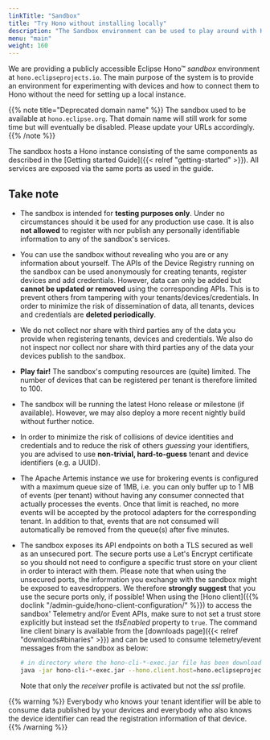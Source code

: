 ```yaml
---
linkTitle: "Sandbox"
title: "Try Hono without installing locally"
description: "The Sandbox environment can be used to play around with Hono's APIs without the need to set up a Kubernetes cluster and install Hono manually."
menu: "main"
weight: 160
---
```


We are providing a publicly accessible Eclipse Hono&trade; *sandbox* environment at `hono.eclipseprojects.io`.
The main purpose of the system is to provide an environment for experimenting with devices and how to connect them to Hono without the need for setting up a local instance.

{{% note title="Deprecated domain name" %}}
The sandbox used to be available at `hono.eclipse.org`. That domain name will still work for some time but
will eventually be disabled. Please update your URLs accordingly.
{{% /note %}}

The sandbox hosts a Hono instance consisting of the same components as described in the [Getting started Guide]({{< relref "getting-started" >}}).
All services are exposed via the same ports as used in the guide.

## Take note

* The sandbox is intended for **testing purposes only**. Under no circumstances should it be used for any production use case.
  It is also **not allowed** to register with nor publish any personally identifiable information to any of the sandbox's services.
* You can use the sandbox without revealing who you are or any information about yourself. The APIs of the Device Registry running
  on the sandbox can be used anonymously for creating tenants, register devices and add credentials. However, data can only be added
  but **cannot be updated or removed** using the corresponding APIs. This is to prevent others from tampering with your
  tenants/devices/credentials. In order to minimize the risk of dissemination of data, all tenants, devices and credentials are
  **deleted periodically**.
* We do not collect nor share with third parties any of the data you provide when registering tenants, devices and credentials.
  We also do not inspect nor collect nor share with third parties any of the data your devices publish to the sandbox.
* **Play fair!** The sandbox's computing resources are (quite) limited. The number of devices that can be registered per tenant
  is therefore limited to 100.
* The sandbox will be running the latest Hono release or milestone (if available). However, we may also deploy a more recent nightly
  build without further notice.
* In order to minimize the risk of collisions of device identities and credentials and to reduce the risk of others *guessing*
  your identifiers, you are advised to use **non-trivial, hard-to-guess** tenant and device identifiers (e.g. a UUID).
* The Apache Artemis instance we use for brokering events is configured with a maximum queue size of 1MB, i.e. you can only buffer
  up to 1 MB of events (per tenant) without having any consumer connected that actually processes the events.
  Once that limit is reached, no more events will be accepted by the protocol adapters for the corresponding tenant.
  In addition to that, events that are not consumed will automatically be removed from the queue(s) after five minutes.
* The sandbox exposes its API endpoints on both a TLS secured as well as an unsecured port. The secure ports use a Let's Encrypt
  certificate so you should not need to configure a specific trust store on your client in order to interact with them. Please note
  that when using the unsecured ports, the information you exchange with the sandbox might be exposed to eavesdroppers.
  We therefore **strongly suggest** that you use the secure ports only, if possible!
  When using the [Hono client]({{% doclink "/admin-guide/hono-client-configuration/" %}}) to access the sandbox'
  Telemetry and/or Event APIs, make sure to not set a trust store explicitly but instead set the *tlsEnabled* property to `true`.
  The command line client binary is available from the [downloads page]({{< relref "downloads#binaries" >}}) and
  can be used to consume telemetry/event messages from the sandbox as below:

  ~~~sh
  # in directory where the hono-cli-*-exec.jar file has been downloaded to
  java -jar hono-cli-*-exec.jar --hono.client.host=hono.eclipseprojects.io --hono.client.port=15671 --hono.client.tlsEnabled=true --hono.client.username=consumer@HONO --hono.client.password=verysecret --spring.profiles.active=receiver
  ~~~
  Note that only the *receiver* profile is activated but not the *ssl* profile.


{{% warning %}}
Everybody who knows your tenant identifier will be able to consume data published by your devices and everybody who also knows the device identifier can read the registration information of that device.
{{% /warning %}}
